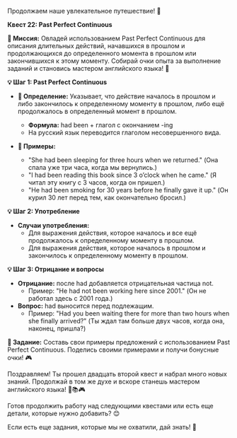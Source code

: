 Продолжаем наше увлекательное путешествие! 🚀

**Квест 22: Past Perfect Continuous**

**🎯 Миссия:**
Овладей использованием Past Perfect Continuous для описания длительных действий, начавшихся в прошлом и продолжающихся до определенного момента в прошлом или закончившихся к этому моменту. Собирай очки опыта за выполнение заданий и становись мастером английского языка! 🌟

**💡 Шаг 1: Past Perfect Continuous**
- **📜 Определение:** Указывает, что действие началось в прошлом и либо закончилось к определенному моменту в прошлом, либо ещё продолжалось в определенный момент в прошлом.
    - **Формула:** had been + глагол с окончанием -ing
    - На русский язык переводится глаголом несовершенного вида.

- **📝 Примеры:**
    - "She had been sleeping for three hours when we returned." (Она спала уже три часа, когда мы вернулись.)
    - "I had been reading this book since 3 o’clock when he came." (Я читал эту книгу с 3 часов, когда он пришел.)
    - "He had been smoking for 30 years before he finally gave it up." (Он курил 30 лет перед тем, как окончательно бросил.)

**💡 Шаг 2: Употребление**
- **Случаи употребления:**
    - Для выражения действия, которое началось и все ещё продолжалось к определенному моменту в прошлом.
    - Для выражения действия, которое началось в прошлом и закончилось к определенному моменту в прошлом.

**💡 Шаг 3: Отрицание и вопросы**
- **Отрицание:** после had добавляется отрицательная частица not.
    - Пример: "He had not been working here since 2001." (Он не работал здесь с 2001 года.)
- **Вопрос:** had выносится перед подлежащим.
    - Пример: "Had you been waiting there for more than two hours when she finally arrived?" (Ты ждал там больше двух часов, когда она, наконец, пришла?)

**🧩 Задание:** Составь свои примеры предложений с использованием Past Perfect Continuous. Поделись своими примерами и получи бонусные очки! 🎮

Поздравляем! Ты прошел двадцать второй квест и набрал много новых знаний. Продолжай в том же духе и вскоре станешь мастером английского языка! 🌟📚🎮

Готов продолжить работу над следующими квестами или есть еще детали, которые нужно добавить? 😊

Если есть еще задания, которые мы не охватили, дай знать! 🚀